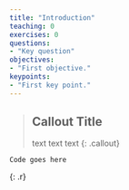 ```yaml
---
title: "Introduction"
teaching: 0
exercises: 0
questions:
- "Key question"
objectives:
- "First objective."
keypoints:
- "First key point."
---
```


>## Callout Title
>text text
>text
{: .callout}
~~~
Code goes here
~~~
{: .r}

